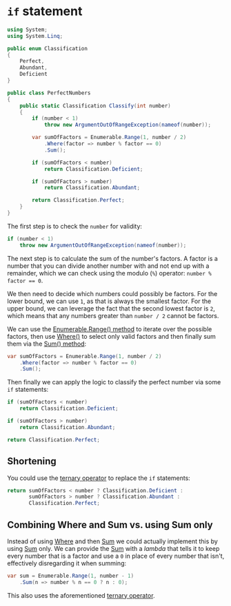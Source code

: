 # `if` statement

```csharp
using System;
using System.Linq;

public enum Classification
{
    Perfect,
    Abundant,
    Deficient
}

public class PerfectNumbers
{
    public static Classification Classify(int number)
    {
        if (number < 1)
            throw new ArgumentOutOfRangeException(nameof(number));

        var sumOfFactors = Enumerable.Range(1, number / 2)
            .Where(factor => number % factor == 0)
            .Sum();

        if (sumOfFactors < number)
            return Classification.Deficient;

        if (sumOfFactors > number)
            return Classification.Abundant;

        return Classification.Perfect;
    }
}
```

The first step is to check the `number` for validity:

```csharp
if (number < 1)
    throw new ArgumentOutOfRangeException(nameof(number));
```

The next step is to calculate the sum of the number's factors.
A factor is a number that you can divide another number with and not end up with a remainder, which we can check using the modulo (`%`) operator: `number % factor == 0`.

We then need to decide which numbers could possibly be factors.
For the lower bound, we can use `1`, as that is always the smallest factor.
For the upper bound, we can leverage the fact that the second lowest factor is `2`, which means that any numbers greater than `number / 2` cannot be factors.

We can use the [Enumerable.Range() method][enumerable-range] to iterate over the possible factors, then use [Where()][enumerable-where] to select only valid factors and then finally sum them via the [Sum() method][enumerable-sum]:

```csharp
var sumOfFactors = Enumerable.Range(1, number / 2)
    .Where(factor => number % factor == 0)
    .Sum();
```

Then finally we can apply the logic to classify the perfect number via some `if` statements:

```csharp
if (sumOfFactors < number)
    return Classification.Deficient;

if (sumOfFactors > number)
    return Classification.Abundant;

return Classification.Perfect;
```

## Shortening

You could use the [ternary operator][ternary-operator] to replace the `if` statements:

```csharp
return sumOfFactors < number ? Classification.Deficient :
       sumOfFactors > number ? Classification.Abundant :
       Classification.Perfect;
```

## Combining Where and Sum vs. using Sum only

Instead of using [Where][enumerable-where] and then [Sum][enumerable-sum] we could actually implement this by using [Sum][enumerable-sum] only.
We can provide the [Sum][enumerable-sum] with a _lambda_ that tells it to keep every number that is a factor and use a `0` in place of every number that isn't, effectively disregarding it when summing:

```csharp
var sum = Enumerable.Range(1, number - 1)
    .Sum(n => number % n == 0 ? n : 0);
```

This also uses the aforementioned [ternary operator][ternary-operator].

[ternary-operator]: https://learn.microsoft.com/en-us/dotnet/csharp/language-reference/operators/conditional-operator
[enumerable-range]: https://learn.microsoft.com/en-us/dotnet/api/system.linq.enumerable.range
[enumerable-where]: https://learn.microsoft.com/en-us/dotnet/api/system.linq.enumerable.where
[enumerable-sum]: https://learn.microsoft.com/en-us/dotnet/api/system.linq.enumerable.sum
